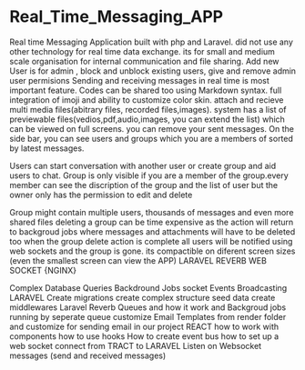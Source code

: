 # Real_Time_Messaging_APP
Real time Messaging Application built with php and Laravel.
did not use any other technology for real time data exchange.
its for small and medium scale organisation for internal communication and file sharing.
Add new User is for admin , block and unblock existing users, give and remove admin user permisions
Sending and receiving messages in real time is most important feature.
Codes can be shared too using Markdown syntax.
 full integration of imoji and ability to customize color skin.
attach and recieve multi media files(abitrary files, recorded files,images).
system has a list of previewable files(vedios,pdf,audio,images, you can extend the list) which can be viewed on full screens.
you can remove your sent messages.
On the side bar, you can see users and groups which you are a members of sorted by latest messages.

Users can start conversation with another user or create group and aid users to chat.
Group is only visible if you are a member of the group.every member can see the discription of the group and the list of user but the owner only has the permission to edit and delete

Group might contain multiple users, thousands of messages and even more shared files
deleting a group can be time expensive as the action will return to backgroud jobs where messages and attachments will have to be deleted too
when the group delete action is complete all users will be notified using web sockets and the group is gone.
its compactible on diferent screen sizes (even the smallest screen can view the APP)
LARAVEL REVERB
WEB SOCKET
{NGINX}

 Complex Database Queries
Backdround Jobs
socket Events
Broadcasting
LARAVEL
Create migrations
create complex structure seed data
create middlewares
Laravel Reverb
Queues and how it work and Backgroud jobs running by seperate queue
customize Email Templates from render folder and customize for sending email in our project
REACT
how to work with components
how to use hooks
How to create event bus
how to set up a web socket connect from TRACT to LARAVEL
Listen on Websocket messages (send and received messages)


